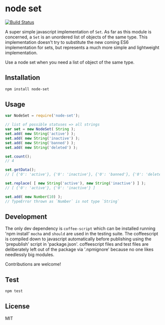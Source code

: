 # node set

[![Build Status](https://travis-ci.org/fabriziomoscon/node-set.png?branch=master)](https://travis-ci.org/fabriziomoscon/node-set)

A super simple javascript implementation of `Set`. As far as this module is concerned, a `Set` is an unordered list of objects of the same type. This implementation doesn't try to substitute the new coming ES6 implementation for sets, but represents a much more simple and lightweight implementation.

Use a node set when you need a list of object of the same type.

## Installation

```bash
npm install node-set
```

## Usage

```javascript
var NodeSet = require('node-set');

// list of possible statuses => all strings
var set = new NodeSet( String );
set.add( new String('active') );
set.add( new String('inactive') );
set.add( new String('banned') );
set.add( new String('deleted') );

set.count();
// 4

set.getData();
// [ {'0': 'active'}, {'0': 'inactive'}, {'0': 'banned'}, {'0': 'deleted'} ]

set.replace( [ new String('active'), new String('inactive') ] );
// [ {'0': 'active'}, {'0': 'inactive'} ]

set.add( new Number(10) );
// TypeError thrown as `Number` is not type `String` 
```

## Development

The only dev dependency is `coffee-script` which can be installed running 'npm install' `mocha` and `should` are used in the testing suite. The coffeescript is compiled down to javascript automatically before publishing using the 'prepublish' script in 'package.json'. coffeescript files and test files are deliberately left out of the package via '.npmignore' 
because no one likes needlessly big modules.

Contributions are welcome!

## Test

```bash
npm test
```

## License

MIT
